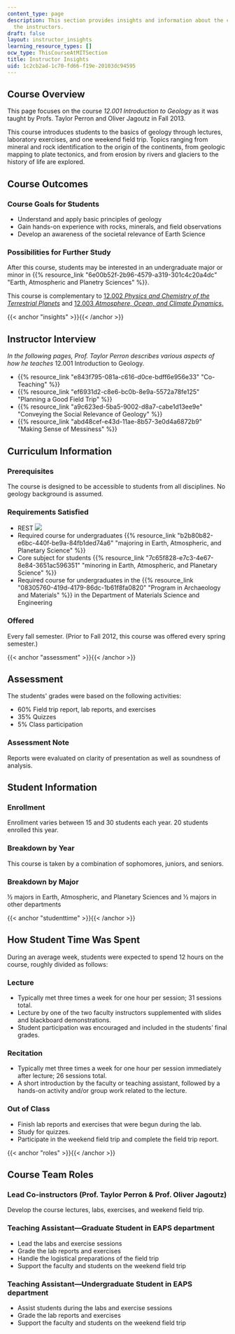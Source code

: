 ```yaml
---
content_type: page
description: This section provides insights and information about the course from
  the instructors.
draft: false
layout: instructor_insights
learning_resource_types: []
ocw_type: ThisCourseAtMITSection
title: Instructor Insights
uid: 1c2cb2ad-1c70-fd66-f19e-20103dc94595
---
```

## Course Overview

This page focuses on the course *12.001 Introduction to Geology* as it was taught by Profs. Taylor Perron and Oliver Jagoutz in Fall 2013.

This course introduces students to the basics of geology through lectures, laboratory exercises, and one weekend field trip. Topics ranging from mineral and rock identification to the origin of the continents, from geologic mapping to plate tectonics, and from erosion by rivers and glaciers to the history of life are explored.

## Course Outcomes

### Course Goals for Students  

- Understand and apply basic principles of geology
- Gain hands-on experience with rocks, minerals, and field observations
- Develop an awareness of the societal relevance of Earth Science

### Possibilities for Further Study

After this course, students may be interested in an undergraduate major or minor in {{% resource_link "6e00b52f-2b96-4579-a319-301c4c20a4dc" "Earth, Atmospheric and Planetry Sciences" %}}.

This course is complementary to [12.002 *Physics and Chemistry of the Terrestrial Planets*](/courses/12-002-physics-and-chemistry-of-the-terrestrial-planets-fall-2008) and [12.003 *Atmosphere, Ocean, and Climate Dynamics*.](/courses/12-003-atmosphere-ocean-and-climate-dynamics-fall-2008)

{{< anchor "insights" >}}{{< /anchor >}}

## Instructor Interview

*In the following pages, Prof. Taylor Perron describes various aspects of how he teaches* 12.001 Introduction to Geology.

- {{% resource_link "e843f795-081a-c616-d0ce-bdff6e956e33" "Co-Teaching" %}}
- {{% resource_link "ef6931d2-c8e6-bc0b-8e9a-5572a78fe125" "Planning a Good Field Trip" %}}
- {{% resource_link "a9c623ed-5ba5-9002-d8a7-cabe1d13ee9e" "Conveying the Social Relevance of Geology" %}}
- {{% resource_link "abd48cef-e43d-11ae-8b57-3e0d4a6872b9" "Making Sense of Messiness" %}}

## Curriculum Information

### Prerequisites

The course is designed to be accessible to students from all disciplines. No geology background is assumed.

### Requirements Satisfied

- REST ![](/images/educator/icon-question-rest.png)
- Required course for undergraduates {{% resource_link "b2b80b82-e6bc-440f-be9a-84fb1ded74a6" "majoring in Earth, Atmospheric, and Planetary Science" %}}
- Core subject for students {{% resource_link "7c65f828-e7c3-4e67-8e84-3651ac596351" "minoring in Earth, Atmospheric, and Planetary Science" %}}
- Required course for undergraduates in the {{% resource_link "08305760-419d-4179-86dc-1b61f8fa0820" "Program in Archaeology and Materials" %}} in the Department of Materials Science and Engineering

### Offered

Every fall semester. (Prior to Fall 2012, this course was offered every spring semester.)

{{< anchor "assessment" >}}{{< /anchor >}}

## Assessment

The students' grades were based on the following activities:

- 60% Field trip report, lab reports, and exercises
- 35% Quizzes
- 5% Class participation

### Assessment Note

Reports were evaluated on clarity of presentation as well as soundness of analysis.

## Student Information

### Enrollment

Enrollment varies between 15 and 30 students each year. 20 students enrolled this year.

### Breakdown by Year

This course is taken by a combination of sophomores, juniors, and seniors.

### Breakdown by Major

½ majors in Earth, Atmospheric, and Planetary Sciences and ½ majors in other departments

{{< anchor "studenttime" >}}{{< /anchor >}}

## How Student Time Was Spent

During an average week, students were expected to spend 12 hours on the course, roughly divided as follows:

### Lecture

- Typically met three times a week for one hour per session; 31 sessions total.
- Lecture by one of the two faculty instructors supplemented with slides and blackboard demonstrations.
- Student participation was encouraged and included in the students’ final grades.

### Recitation

- Typically met three times a week for one hour per session immediately after lecture; 26 sessions total.
- A short introduction by the faculty or teaching assistant, followed by a hands-on activity and/or group work related to the lecture.

### Out of Class

- Finish lab reports and exercises that were begun during the lab.
- Study for quizzes.
- Participate in the weekend field trip and complete the field trip report.

{{< anchor "roles" >}}{{< /anchor >}}

## Course Team Roles

### Lead Co-instructors (Prof. Taylor Perron & Prof. Oliver Jagoutz)

Develop the course lectures, labs, exercises, and weekend field trip.

### Teaching Assistant—Graduate Student in EAPS department

- Lead the labs and exercise sessions
- Grade the lab reports and exercises
- Handle the logistical preparations of the field trip
- Support the faculty and students on the weekend field trip

### Teaching Assistant—Undergraduate Student in EAPS department

- Assist students during the labs and exercise sessions
- Grade the lab reports and exercises
- Support the faculty and students on the weekend field trip